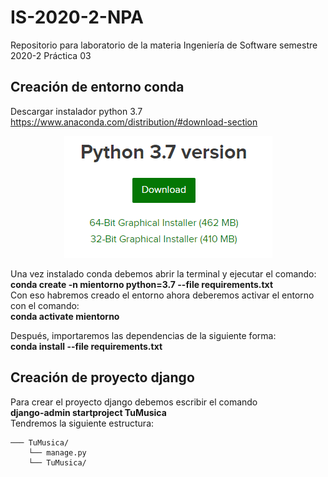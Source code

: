 # IS-2020-2-NPA

Repositorio para laboratorio de la materia Ingeniería de Software semestre 2020-2
Práctica 03

## Creación de entorno conda 
Descargar instalador python 3.7  https://www.anaconda.com/distribution/#download-section    

<p align="center"> 
<img src="img/instalador.png">
</p>   
 
Una vez instalado conda debemos abrir la terminal y ejecutar el comando:    
**conda create -n mientorno python=3.7 --file requirements.txt**    
Con eso habremos creado el entorno ahora deberemos activar el entorno con el comando:    
**conda activate mientorno**    


Después, importaremos las dependencias de la siguiente forma:    
**conda install --file requirements.txt**  

## Creación de proyecto django  
Para crear el proyecto django debemos escribir el comando    
**django-admin startproject TuMusica**  
Tendremos la siguiente estructura:  
```
─── TuMusica/  
	└── manage.py   
	└── TuMusica/  
```  
